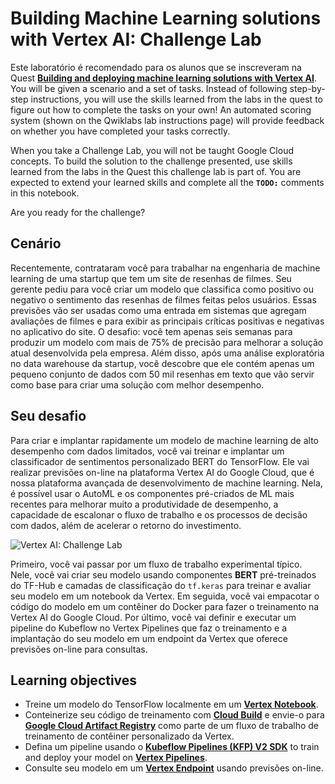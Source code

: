 # Building Machine Learning solutions with Vertex AI: Challenge Lab

Este laboratório é recomendado para os alunos que se inscreveram na Quest [**Building and deploying machine learning solutions with Vertex AI**](). 
You will be given a scenario and a set of tasks. Instead of following step-by-step instructions, you will use the skills learned from the labs in the quest to figure out how to complete the tasks on your own! An automated scoring system (shown on the Qwiklabs lab instructions page) will provide feedback on whether you have completed your tasks correctly.

When you take a Challenge Lab, you will not be taught Google Cloud concepts. To build the solution to the challenge presented, use skills learned from the labs in the Quest this challenge lab is part of. You are expected to extend your learned skills and complete all the **`TODO:`** comments in this notebook.

Are you ready for the challenge?

## Cenário

Recentemente, contrataram você para trabalhar na engenharia de machine learning de uma startup que tem um site de resenhas de filmes. Seu gerente pediu para você criar um modelo que classifica como positivo ou negativo o sentimento das resenhas de filmes feitas pelos usuários. Essas previsões vão ser usadas como uma entrada em sistemas que agregam avaliações de filmes e para exibir as principais críticas positivas e negativas no aplicativo do site. O desafio: você tem apenas seis semanas para produzir um modelo com mais de 75% de precisão para melhorar a solução atual desenvolvida pela empresa. Além disso, após uma análise exploratória no data warehouse da startup, você descobre que ele contém apenas um pequeno conjunto de dados com 50 mil resenhas em texto que vão servir como base para criar uma solução com melhor desempenho.

## Seu desafio

Para criar e implantar rapidamente um modelo de machine learning de alto desempenho com dados limitados, você vai treinar e implantar um classificador de sentimentos personalizado BERT do TensorFlow. Ele vai realizar previsões on-line na plataforma Vertex AI do Google Cloud, que é nossa plataforma avançada de desenvolvimento de machine learning. Nela, é possível usar o AutoML e os componentes pré-criados de ML mais recentes para melhorar muito a produtividade de desempenho, a capacidade de escalonar o fluxo de trabalho e os processos de decisão com dados, além de acelerar o retorno do investimento.

![Vertex AI: Challenge Lab](./images/vertex-challenge-lab.png "Vertex Challenge Lab")

Primeiro, você vai passar por um fluxo de trabalho experimental típico. Nele, você vai criar seu modelo usando componentes **BERT** pré-treinados do TF-Hub e camadas de classificação do `tf.keras` para treinar e avaliar seu modelo em um notebook da Vertex. Em seguida, você vai empacotar o código do modelo em um contêiner do Docker para fazer o treinamento na Vertex AI do Google Cloud. Por último, você vai definir e executar um pipeline do Kubeflow no Vertex Pipelines que faz o treinamento e a implantação do seu modelo em um endpoint da Vertex que oferece previsões on-line para consultas.

## Learning objectives

* Treine um modelo do TensorFlow localmente em um [**Vertex Notebook**](https://cloud.google.com/vertex-ai/docs/general/notebooks?hl=sv).
* Conteinerize seu código de treinamento com [**Cloud Build**](https://cloud.google.com/build) e envie-o para [**Google Cloud Artifact Registry**](https://cloud.google.com/artifact-registry) como parte de um fluxo de trabalho de treinamento de contêiner personalizado da Vertex.
* Defina um pipeline usando o [**Kubeflow Pipelines (KFP) V2 SDK**](https://www.kubeflow.org/docs/components/pipelines/sdk/v2/v2-compatibility) to train and deploy your model on [**Vertex Pipelines**](https://cloud.google.com/vertex-ai/docs/pipelines).
* Consulte seu modelo em um [**Vertex Endpoint**](https://cloud.google.com/vertex-ai/docs/predictions/getting-predictions) usando previsões on-line.

